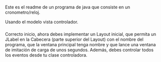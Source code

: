 Este es el readme de un programa de java que consiste en un cronometro/reloj.

Usando el modelo vista controlador.


###
Correcto inicio, ahora debes implementar un Layout inicial, que permita un JLabel en la Cabecera (parte superior del Layout) con el nombre del programa, que la ventana principal tenga nombre y que lance una ventana de imitación de carga de unos segundos.
Además, debes controlar todos los eventos desde tu clase controladora.
###

